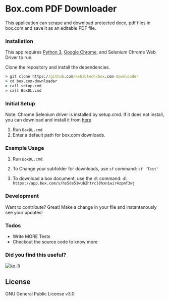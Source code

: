 # Box.com PDF Downloader

This application can scrape and download protected docx, pdf files in box.com and save it as an editable PDF file.

### Installation

This app requires [Python 3](https://python.org/), [Google Chrome](https://chrome.google.com), and Selenium Chrome Web Driver to run.

Clone the repository and install the dependencies.

```cmd
> git clone https://github.com/aebibtech/box.com-downloader
> cd box.com-downloader
> call setup.cmd
> call BoxDL.cmd
```

### Initial Setup
Note: Chrome Selenium driver is installed by setup.cmd. If it does not install, you can download and install it from [here](http://chromedriver.chromium.org/downloads)

1. Run `BoxDL.cmd`
2. Enter a default path for box.com downloads.

### Example Usage
1. Run `BoxDL.cmd`.
2. To Change your subfolder for downloads, use `sf` command:
`sf 'Test'`

3. To download a box document, use the `dl` command:
`dl https://app.box.com/s/hs5de51wub2htrcl0hxn1wir4zpmf3wj`


### Development

Want to contribute? Great!
Make a change in your file and instantanously see your updates!

### Todos
 - Write MORE Tests
 - Checkout the source code to know more

### Did you find this useful?
[![ko-fi](https://www.ko-fi.com/img/donate_sm.png)](https://ko-fi.com/A362BEU)

License
----
GNU General Public License v3.0

